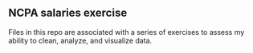 ## NCPA salaries exercise

Files in this repo are associated with a series of exercises to assess my ability to clean, analyze, and visualize data.
